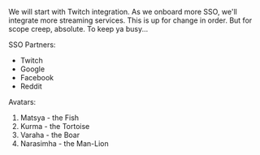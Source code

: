 We will start with Twitch integration. As we onboard more SSO, we'll integrate more streaming services. This is up for change in order. But for scope creep, absolute. To keep ya busy...


SSO Partners:
- Twitch
- Google
- Facebook
- Reddit

Avatars:
1. Matsya - the Fish
2. Kurma - the Tortoise
3. Varaha - the Boar
4. Narasimha - the Man-Lion